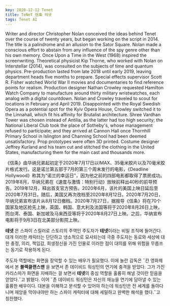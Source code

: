 ```yaml
---
key: 2020-12-12 Tenet
title: TeNeT 信条 테넷
tags: Tenet AI
---
```


Writer and director Christopher Nolan conceived the ideas behind Tenet over the course of twenty years, but began working on the script in 2014. The title is a palindrome and an allusion to the Sator Square. Nolan made a conscious effort to abstain from any influence of the spy genre other than his own memory. Once Upon a Time in the West (1968) inspired the screenwriting. Theoretical physicist Kip Thorne, who worked with Nolan on Interstellar (2014), was consulted on the subjects of time and quantum physics. Pre-production lasted from late 2018 until early 2019, leaving department heads five months to prepare. Special effects supervisor Scott R. Fisher watched World War II movies and documentaries to find reference points for realism. Production designer Nathan Crowley requested Hamilton Watch Company to manufacture around thirty military wristwatches, each analog with a digital countdown. Nolan and Crowley traveled to scout for locations in February and April 2019. Disappointed with the Royal Swedish Opera as a potential spot for the Kyiv Opera House, Crowley switched it to the Linnahall, which fit his affinity for Brutalist architecture. Shree Vardhan Tower was chosen instead of Antilia, as the latter had too high security; the National Liberal Club took the place of Sotheby's, whose management refused to participate; and they arrived at Cannon Hall once Thornhill Primary School in Islington and Channing School had been deemed unsatisfactory. Prop prototypes were often 3D printed. Costume designer Jeffrey Kurland and his team cut and stitched the clothing in the United States, manufacturing them for the main cast and thousands more.

《信条》由华纳兄弟起初定于2020年7月17日以IMAX、35毫米胶片以及70毫米胶片格式发行。这是诺兰第五部于7月的第三个周末发行的电影，《Deadline Hollywood》称其为“诺兰的幸运日”，因为他之前的四部电影都取得了票房成功。2019年8月，华纳兄弟在《速度与激情：特别行动》放映前释出40秒的前导预告。2019年12月，释出首支官方预告。2020年6月，该片的美国上映日延后至2020年7月31日。随后，美国又再次改档至2020年8月12日。2020年7月20日，华纳兄弟宣布该片从8月12日撤档。2020年7月27日，据报导《信条》将在70个国家及地区抢先上映，英国、韩国、意大利及法国等将于2020年8月26日上映，而台湾、泰国、新加坡及马来西亚等将于2020年8月27日上映。之后，华纳宣布电影将于9月3日在北美部分影院上映。

**테넷** 은 스파이 스릴러로 스토리의 주역인 주도자가 **테넷**이라는 비밀 조직에 들어간다. 대개 이러한 캐릭터는 단단하고 냉소적으로 묘사되는데 극중 주도자는 동료와 세상에 대한 충정, 의리, 책임감, 희생정신을 가진 인물로 이러한 점이 대의를 위해 위험을 무릅쓰는 동기로 작용하게 된다. 

주도자 역할에는 화면을 장악할 수 있는 배우가 필요했다. 이에 놀란 감독은 ˝칸 영화제에서 본 **블랙클랜스맨** 을 보면서 존 데이비드 워싱턴의 연기에 충격을 받았다. 그가 가진 카리스마가 화면을 지배하는 걸 보면서 **테넷**의 중심 역할을 훌륭히 해낼 것이란 믿음을 얻었다.˝고 밝혔다. 이어 ˝존 데이비드 워싱턴은 자신의 재능을 연기에 담아낼 수 있는 훌륭한 배우이다. 대본을 이해하고 분석할 수 있어야 하는데 워싱턴은 전 세계를 돌아다니며 재앙을 막아내야만 하는 스파이 캐릭터에 대해 세밀하고 완벽한 해석을 했다.˝고 칭찬했다. 

<!--more-->
